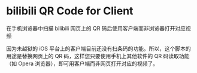 # bilibili QR Code for Client #

在手机浏览器中扫描 bilibili 网页上的 QR 码后使用客户端而非浏览器打开对应视频

因为未越狱的 iOS 平台上的客户端目前还没有扫条码的功能。所以，这个脚本的用途是替换网页上的 QR 码，这样您只要使用手机上其他软件的 QR 码读取功能（如 Opera 浏览器），即可用客户端而非网页打开对应的视频了。
